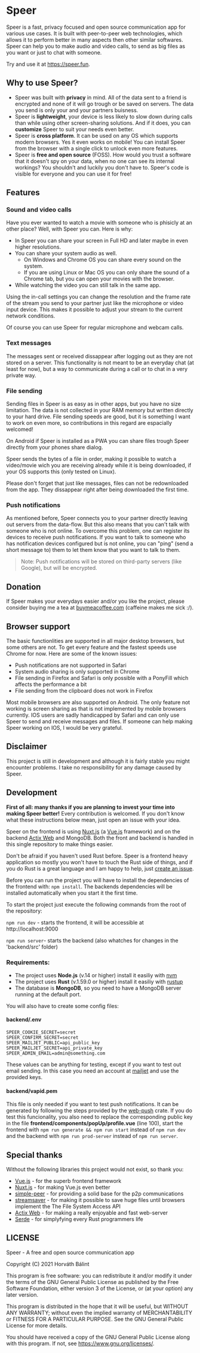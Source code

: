 # Speer

  Speer is a fast, privacy focused and open source communication app for various use cases. It is built with peer-to-peer web technologies, which allows it to perform better in many aspects then other similar softwares. Speer can help you to make audio and video calls, to send as big files as you want or just to chat with someone.

  Try and use it at <a href="https://speer.fun">https://speer.fun</a>.


## Why to use Speer?

  - Speer was built with **privacy** in mind. All of the data sent to a friend is encrypted and none of it will go trough or be saved on servers. The data you send is only your and your partners buisness. 
  - Speer is **lightweight**, your device is less likely to slow down during calls than while using other screen-sharing solutions. And if it does, you can **customize** Speer to suit your needs even better.
  - Speer is **cross platform**. It can be used on any OS which supports modern browsers. Yes it even works on mobile! You can install Speer from the browser with a single click to unlock even more features.
  - Speer is **free and open source** (FOSS). How would you trust a software that it doesn't spy on your data, when no one can see its internal workings? You shouldn't and luckily you don't have to. Speer's code is visible for everyone and you can use it for free!


## Features

### Sound and video calls

  Have you ever wanted to watch a movie with someone who is phisicly at an other place? Well, with Speer you can. Here is why:

  - In Speer you can share your screen in Full HD and later maybe in even higher resolutions. 
  - You can share your system audio as well.
    - On Windows and Chrome OS you can share every sound on the system.
    - If you are using Linux or Mac OS you can only share the sound of a Chrome tab, but you can open your movies with the browser.
  - While watching the video you can still talk in the same app.
  
  Using the in-call settings you can change the resolution and the frame rate of the stream you send to your partner just like the microphone or video input device. This makes it possible to adjust your stream to the current network conditions.

  Of course you can use Speer for regular microphone and webcam calls.

### Text messages

  The messages sent or received dissappear after logging out as they are not stored on a server. This functionality is not meant to be an everyday chat (at least for now), but a way to communicate during a call or to chat in a very private way.

### File sending

  Sending files in Speer is as easy as in other apps, but you have no size limitation. The data is not collected in your RAM memory but written directly to your hard drive. File sending speeds are good, but it is something I want to work on even more, so contributions in this regard are espacially welcomed!

  On Android if Speer is installed as a PWA you can share files trough Speer directly from your phones share dialog.
  
  Speer sends the bytes of a file in order, making it possible to watch a video/movie wich you are receiving already while it is being downloaded, if your OS supports this (only tested on Linux).

  Please don't forget that just like messages, files can not be redownloaded from the app. They dissappear right after being downloaded the first time.

### Push notifications

  As mentioned before, Speer connects you to your partner directly leaving out servers from the data-flow. But this also means that you can't talk with someone who is not online. To overcome this problem, one can register its devices to receive push notifications. If you want to talk to someone who has notification devices configured but is not online, you can "ping" (send a short message to) them to let them know that you want to talk to them.
  
  > Note: Push notifications will be stored on third-party servers (like Google), but will be encrypted.


## Donation

  If Speer makes your everydays easier and/or you like the project, please consider buying me a tea at [buymeacoffee.com](https://buymeacoffee.com/speer) (caffeine makes me sick :/).


## Browser support

  The basic functionlities are supported in all major desktop browsers, but some others are not. To get every feature and the fastest speeds use Chrome for now. Here are some of the known issues:
  - Push notifications are not supported in Safari
  - System audio sharing is only supported in Chrome
  - File sending in Firefox and Safari is only possible with a PonyFill which affects the performance a bit
  - File sending from the clipboard does not work in Firefox

  Most mobile browsers are also supported on Android. The only feature not working is screen sharing as that is not implemented by mobile browsers currently. IOS users are sadly handicapped by Safari and can only use Speer to send and receive messages and files. If someone can help making Speer working on IOS, I would be very grateful.


## Disclaimer

  This project is still in development and although it is fairly stable you might encounter problems. I take no responsibility for any damage caused by Speer.


## Development

  **First of all: many thanks if you are planning to invest your time into making Speer better!** Every contribution is welcomed. If you don't know what these instructions below mean, just open an issue with your idea.

  Speer on the frontend is using [Nuxt.js](https://nuxtjs.org/) (a [Vue.js](https://vuejs.org/) framework) and on the backend [Actix Web](https://actix.rs/) and MongoDB. Both the front and backend is handled in this single repository to make things easier.

  Don't be afraid if you haven't used Rust before. Speer is a frontend heavy application so mostly you won't have to touch the Rust side of things, and if you do Rust is a great language and I am happy to help, just [create an issue](https://github.com/horvbalint/speer/issues).

  Before you can run the project you will have to install the dependencies of the frontend with: `npm install`. The backends dependencies will be installed automatically when you start it the first time.

  To start the project just execute the following commands from the root of the repository:

  `npm run dev` - starts the frontend, it will be accessible at http://localhost:9000

  `npm run server`- starts the backend (also whatches for changes in the 'backend/src' folder)

### Requirements:

  - The project uses **Node.js** (v.14 or higher) install it easiliy with [nvm](https://github.com/nvm-sh/nvm)
  - The project uses **Rust** (v.1.59.0 or higher) install it easiliy with [rustup](https://rustup.rs/)
  - The database is **MongoDB**, so you need to have a MongoDB server running at the default port.

  You will also have to create some config files:

#### backend/.env

  ```
  SPEER_COOKIE_SECRET=secret
  SPEER_CONFIRM_SECRET=secret
  SPEER_MAILJET_PUBLIC=api_public_key
  SPEER_MAILJET_SECRET=api_private_key
  SPEER_ADMIN_EMAIL=admin@something.com
  ```
  These values can be anything for testing, except if you want to test out email sending. In this case you need an account at [mailjet](https://mailjet.com) and use the provided keys.

#### backend/vapid.pem

  This file is only needed if you want to test push notifications. It can be generated by following the steps provided by the [web-push](https://crates.io/crates/web-push) crate. If you do test this funcionality, you also need to replace the corresponding public key in the file **frontend/components/popUp/profile.vue** (line 100), start the frontend with `npm run generate && npm run start` instead of `npm run dev` and the backend with `npm run prod-server` instead of `npm run server`.


## Special thanks

  Without the following libraries this project would not exist, so thank you:

  - [Vue.js](https://vuejs.org/) - for the superb frontend framework
  - [Nuxt.js](https://nuxtjs.org/) - for making Vue.js even better
  - [simple-peer](https://www.npmjs.com/package/simple-peer) - for providing a solid base for the p2p communications
  - [streamsaver](https://www.npmjs.com/package/streamsaver) - for making it possible to save huge files until browsers implement the The File System Access API
  - [Actix Web](https://actix.rs/) - for making a really enjoyable and fast web-server
  - [Serde](https://github.com/serde-rs/serde) - for simplyfying every Rust programmers life
  

## LICENSE
  Speer - A free and open source communication app

  Copyright (C) 2021  Horváth Bálint

  This program is free software: you can redistribute it and/or modify
  it under the terms of the GNU General Public License as published by
  the Free Software Foundation, either version 3 of the License, or
  (at your option) any later version.

  This program is distributed in the hope that it will be useful,
  but WITHOUT ANY WARRANTY; without even the implied warranty of
  MERCHANTABILITY or FITNESS FOR A PARTICULAR PURPOSE.  See the
  GNU General Public License for more details.

  You should have received a copy of the GNU General Public License
  along with this program.  If not, see <https://www.gnu.org/licenses/>.